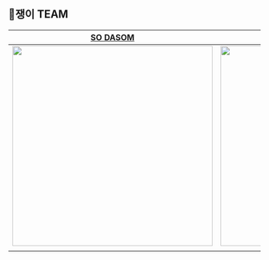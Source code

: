 ## 🧂쟁이 TEAM
| [SO DASOM](https://github.com/Sodasom) | [LEE KANGHEE](https://github.com/bigblackbean)
|--|--|
| <img src="https://github.com/A-Water-Strider/.github/assets/107921099/e10d5439-9e26-4f1f-8a2c-6a5940e6fdc7" width="400px" /> | <img src="https://github.com/A-Water-Strider/.github/assets/107921099/863cff67-2fe2-4d7f-8224-7b9b227bc3ec" width="400px" />
||
<br>
